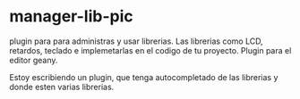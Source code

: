# manager-lib-pic
plugin para para administras y usar librerias. Las librerias como LCD, retardos, teclado e implemetarlas en el codigo de tu proyecto. Plugin para el editor geany.

Estoy escribiendo un plugin, que tenga autocompletado de las librerias y donde esten varias librerias.
